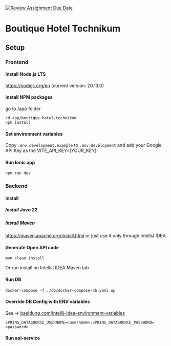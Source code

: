 [![Review Assignment Due Date](https://classroom.github.com/assets/deadline-readme-button-24ddc0f5d75046c5622901739e7c5dd533143b0c8e959d652212380cedb1ea36.svg)](https://classroom.github.com/a/bFlAvWr6)

# Boutique Hotel Technikum

## Setup

### Frontend

#### Install Node.js LTS

https://nodejs.org/en (current version: 20.13.0)


#### Install NPM packages
go to /app folder

```
cd app/boutique-hotel-technikum
npm install
```

#### Set environment variables
Copy ```.env.development.example``` to ```.env.development``` and add your Google API Key as the VITE_API_KEY=[YOUR_KEY]!

#### Run Ionic app
```
npm run dev
```

### Backend

#### Install

##### Install Java 22

##### Install Maven

https://maven.apache.org/install.html or just use it only through IntelliJ IDEA

#### Generate Open API code

```
mvn clean install
```

Or run install on IntelliJ IDEA Maven tab

#### Run DB

```
docker-compose -f ./db/docker-compose-db.yaml up
```

#### Override DB Config with ENV variables

See -> [baeldung.com/intellij-idea-environment-variables](https://www.baeldung.com/intellij-idea-environment-variables)

````
SPRING_DATASOURCE_USERNAME=<username>;SPRING_DATASOURCE_PASSWORD=<password>
```` 

#### Run api-service